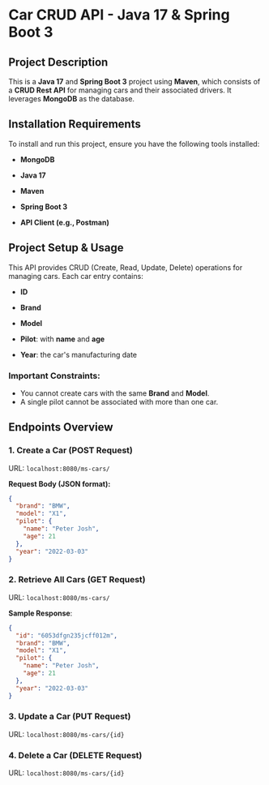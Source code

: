 # Car CRUD API - Java 17 & Spring Boot 3

## **Project Description**
This is a **Java 17** and **Spring Boot 3** project using **Maven**, which consists of a **CRUD Rest API** for managing cars and their associated drivers. It leverages **MongoDB** as the database.

## Installation Requirements
To install and run this project, ensure you have the following tools installed:

- **MongoDB**

- **Java 17**

- **Maven**

- **Spring Boot 3**

- **API Client (e.g., Postman)**


## Project Setup & Usage
This API provides CRUD (Create, Read, Update, Delete) operations for managing cars. Each car entry contains:

- **ID**

- **Brand**

- **Model**

- **Pilot**: with **name** and **age**

- **Year**: the car's manufacturing date

### **Important Constraints**:
- You cannot create cars with the same **Brand** and **Model**.
- A single pilot cannot be associated with more than one car.

## Endpoints Overview
### 1. Create a Car (POST Request)
URL:
`localhost:8080/ms-cars/`

**Request Body (JSON format):**

```json
{
  "brand": "BMW",
  "model": "X1",
  "pilot": {
    "name": "Peter Josh",
    "age": 21
  },
  "year": "2022-03-03"
}
```

### 2. Retrieve All Cars (GET Request)
URL: `localhost:8080/ms-cars/`

**Sample Response**:

```json
{
  "id": "6053dfgn235jcff012m",
  "brand": "BMW",
  "model": "X1",
  "pilot": {
    "name": "Peter Josh",
    "age": 21
  },
  "year": "2022-03-03"
}
```

### 3. Update a Car (PUT Request)
URL: `localhost:8080/ms-cars/{id}`

### 4. Delete a Car (DELETE Request)
URL: `localhost:8080/ms-cars/{id}`




